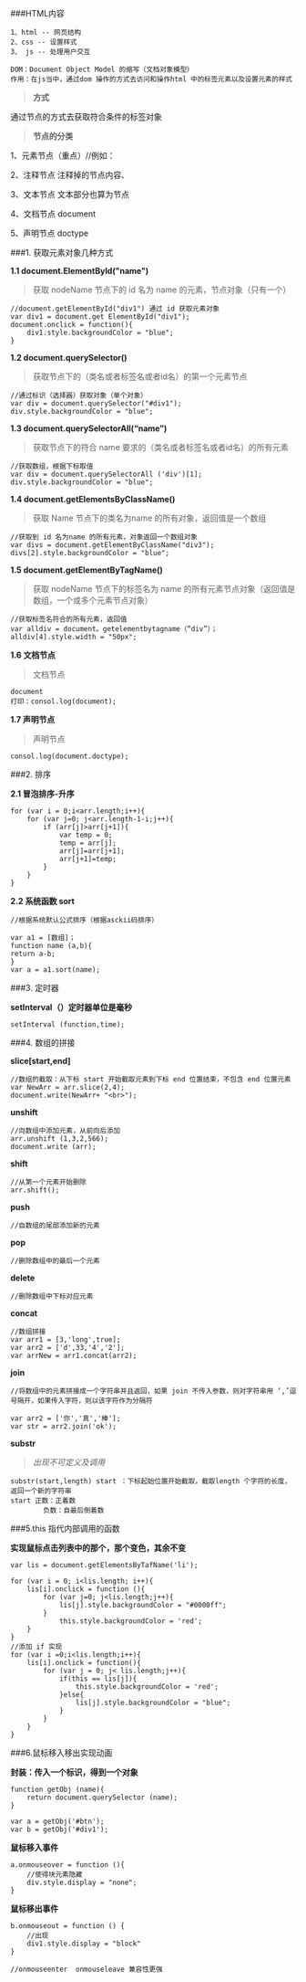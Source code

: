 ###HTML内容

	1、html -- 网页结构
	2、css -- 设置样式
	3、 js -- 处理用户交互
	
	DOM：Document Object Model 的缩写（文档对象模型）
	作用：在js当中，通过dom 操作的方式去访问和操作html 中的标签元素以及设置元素的样式
	
>**方式**

通过节点的方式去获取符合条件的标签对象
	
>**节点的分类**

1、元素节点（重点）//例如：<div><p>

2、注释节点   	注释掉的节点内容、

3、文本节点		文本部分也算为节点

4、文档节点		document 

5、声明节点		doctype 


###1. 获取元素对象几种方式

**1.1 document.ElementById("name")**

>获取 nodeName 节点下的 id 名为 name 的元素，节点对象（只有一个）
	
	//document.getElementById("div1") 通过 id 获取元素对象
	var div1 = document.get	ElementById("div1");
	document.onclick = function(){
		div1.style.backgroundColor = "blue";
	}	

**1.2 document.querySelector()**

>获取节点下的（类名或者标签名或者id名）的第一个元素节点

	//通过标识（选择器）获取对象（单个对象）
	var div = document.querySelector("#div1");
	div.style.backgroundColor = "blue";

**1.3 document.querySelectorAll(“name”)**

>获取节点下的符合 name 要求的（类名或者标签名或者id名）的所有元素
	
	//获取数组，根据下标取值
	var div = document.querySelectorAll ('div')[1];
	div.style.backgroundColor = "blue";
	

**1.4 document.getElementsByClassName()**

>获取 Name 节点下的类名为name 的所有对象，返回值是一个数组
	
	//获取到 id 名为name 的所有元素，对象返回一个数组对象
	var divs = document.getElementByClassName("div3");
	divs[2].style.backgroundColor = "blue";
	

**1.5 document.getElementByTagName()**

>获取 nodeName 节点下的标签名为 name 的所有元素节点对象（返回值是数组，一个或多个元素节点对象）

	//获取标签名符合的所有元素，返回值
	var alldiv = document。getelementbytagname（“div”）；
	alldiv[4].style.width = "50px";

**1.6 文档节点**

>文档节点

	document 
	打印：consol.log(document);
	
	
**1.7 声明节点**

>声明节点

	consol.log(document.doctype);
	
	
###2. 排序

**2.1 冒泡排序-升序**

	for (var i = 0;i<arr.length;i++){
		for (var j=0; j<arr.length-1-i;j++){
		 	if (arr[j]>arr[j+1]){
		 		var temp = 0;
		 		temp = arr[j];
		 		arr[j]=arr[j+1];
		 		arr[j+1]=temp;
		 	}
		}
	}

**2.2 系统函数 sort**

	//根据系统默认公式排序（根据asckii码排序）
	
	var a1 = [数组]；
	function name (a,b){
	return a-b;
	}
	var a = a1.sort(name);
	


###3. 定时器

**setInterval（）定时器单位是毫秒**

	setInterval (function,time);
	
	
###4. 数组的拼接

**slice[start,end]**

	//数组的截取：从下标 start 开始截取元素到下标 end 位置结束，不包含 end 位置元素
	var NewArr = arr.slice(2,4);
	document.write(NewArr+ "<br>");
	
**unshift**

	//向数组中添加元素，从前向后添加
	arr.unshift (1,3,2,566);
	document.write (arr);
	
		
**shift**

	//从第一个元素开始删除
	arr.shift();
	
**push**

	//自数组的尾部添加新的元素	
	
	
**pop**

	//删除数组中的最后一个元素
	
	
**delete**

	//删除数组中下标对应元素
	
	
**concat**

	//数组拼接
	var arr1 = [3,'long',true];
	var arr2 = ['d',33,'4','2'];
	var arrNew = arr1.concat(arr2);
	
**join**

	//将数组中的元素拼接成一个字符串并且返回，如果 join 不传入参数，则对字符串用 ‘,’逗号隔开，如果传入字符，则以该字符作为分隔符
	
	var arr2 = ['你','真','棒'];
	var str = arr2.join('ok');
	
	
**substr**

>*出现不可定义及调用*
	
	substr(start,length) start ：下标起始位置开始截取，截取length 个字符的长度，
	返回一个新的字符串
	start 正数：正着数
			负数：自最后倒着数
			
		
	
###5.this 指代内部调用的函数

**实现鼠标点击列表中的那个，那个变色，其余不变**

	var lis = document.getElementsByTafName('li');
	
	for (var i = 0; i<lis.length; i++){
		lis[i].onclick = function (){
			for (var j=0; j<lis.length;j++){
				lis[j].style.backgroundColor = "#0000ff";
			}
				this.style.backgroundColor = 'red';
		}
	}
	//添加 if 实现
	for (var i =0;i<lis.length;i++){
		lis[i].onclick = function(){
			for (var j = 0; j< lis.length;j++){
				if(this == lis[j]){
					this.style.backgroundColor = 'red';
				}else{
					lis[j].style.backgroundColor = "blue";
				}
			}
		}
	}
	
	
###6.鼠标移入移出实现动画


**封装：传入一个标识，得到一个对象**

	function getObj (name){
		return document.querySelector (name);
	}
	
	var a = getObj('#btn');
	var b = getObj('#div1');
	
	
**鼠标移入事件**

	a.onmouseover = function (){
		//使得块元素隐藏
		div.style.display = "none";
	}
	
	
**鼠标移出事件**

	b.onmouseout = function () {
		//出现
		div1.style.display = "block"
	}
	
	//onmouseenter	onmouseleave 兼容性更强
